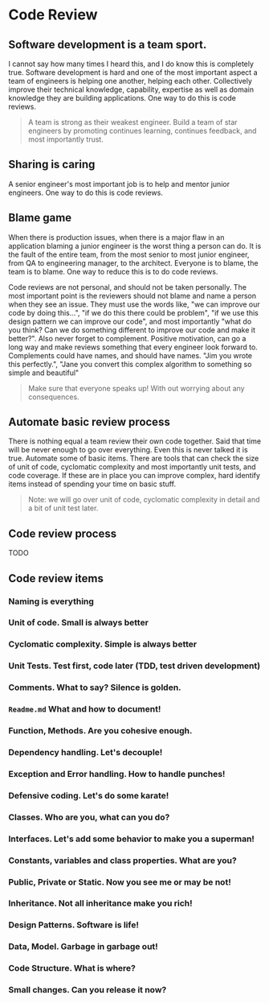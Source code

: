 # Code Review
## Software development is a team sport.
I cannot say how many times I heard this, and I do know this is completely true. Software development is hard and one of the most important aspect a team of engineers is helping one another, helping each other. Collectively improve their technical knowledge, capability, expertise as well as domain knowledge they are building applications. One way to do this is code reviews.

> A team is strong as their weakest engineer. Build a team of star engineers by promoting continues learning, continues feedback, and most importantly trust.

## Sharing is caring
A senior engineer's most important job is to help and mentor junior engineers. One way to do this is code reviews.

## Blame game
When there is production issues, when there is a major flaw in an application blaming a junior engineer is the worst thing a person can do. It is the fault of the entire team, from the most senior to most junior engineer, from QA to engineering manager, to the architect. Everyone is to blame, the team is to blame. One way to reduce this is to do code reviews.

Code reviews are not personal, and should not be taken personally. The most important point is the reviewers should not blame and name a person when they see an issue. They must use the words like, "we can improve our code by doing this...", "if we do this there could be problem", "if we use this design pattern we can improve our code", and most importantly "what do you think? Can we do something different to improve our code and make it better?". Also never forget to complement. Positive motivation, can go a long way and make reviews something that every engineer look forward to. Complements could have names, and should have names. "Jim you wrote this perfectly.", "Jane you convert this complex algorithm to something so simple and beautiful"

> Make sure that everyone speaks up! With out worrying about any consequences.

## Automate basic review process
There is nothing equal a team review their own code together. Said that time will be never enough to go over everything. Even this is never talked it is true. Automate some of basic items. There are tools that can check the size of unit of code, cyclomatic complexity and most importantly unit tests, and code coverage. If these are in place you can improve complex, hard identify items instead of spending your time on basic stuff. 

> Note: we will go over unit of code, cyclomatic complexity in detail and a bit of unit test later.

## Code review process
TODO

## Code review items
### Naming is everything
### Unit of code. Small is always better
### Cyclomatic complexity. Simple is always better
### Unit Tests. Test first, code later (TDD, test driven development)
### Comments. What to say? Silence is golden.
### `Readme.md` What and how to document!
### Function, Methods. Are you cohesive enough.
### Dependency handling. Let's decouple!
### Exception and Error handling. How to handle punches!
### Defensive coding. Let's do some karate!
### Classes. Who are you, what can you do? 
### Interfaces. Let's add some behavior to make you a superman!
### Constants, variables and class properties. What are you?
### Public, Private or Static. Now you see me or may be not!
### Inheritance. Not all inheritance make you rich!
### Design Patterns. Software is life!
### Data, Model. Garbage in garbage out!
### Code Structure. What is where?
### Small changes. Can you release it now?


